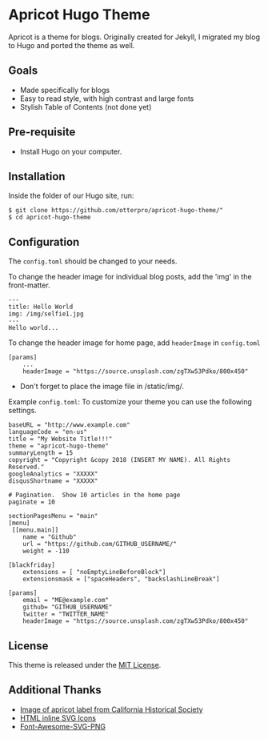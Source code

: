 # Apricot Hugo Theme

Apricot is a theme for blogs. Originally created for Jekyll, I migrated my blog to Hugo and ported the theme as well.

## Goals
* Made specifically for blogs
* Easy to read style, with high contrast and large fonts
* Stylish Table of Contents (not done yet)

## Pre-requisite
* Install Hugo on your computer.

## Installation
Inside the folder of our Hugo site, run:

	$ git clone https://github.com/otterpro/apricot-hugo-theme/"
	$ cd apricot-hugo-theme

## Configuration
The `config.toml` should be changed to your needs.

To change the header image for individual blog posts, add the 'img' in the front-matter.

	---
	title: Hello World
	img: /img/selfie1.jpg
	---
	Hello world...

To change the header image for home page, add `headerImage` in `config.toml`

	[params]
		...
		headerImage = "https://source.unsplash.com/zgTXw53Pdko/800x450"
* Don't forget to place the image file in /static/img/.


Example `config.toml`:
To customize your theme you can use the following settings.

	baseURL = "http://www.example.com"
	languageCode = "en-us"
	title = "My Website Title!!!"
	theme = "apricot-hugo-theme"
	summaryLength = 15
	copyright = "Copyright &copy 2018 (INSERT MY NAME). All Rights Reserved."
	googleAnalytics = "XXXXX"
	disqusShortname = "XXXXX"

	# Pagination.  Show 10 articles in the home page
	paginate = 10

	sectionPagesMenu = "main"
	[menu]
	 [[menu.main]]
	    name = "Github"
	    url = "https://github.com/GITHUB_USERNAME/"
	    weight = -110

	[blackfriday]
	    extensions = [ "noEmptyLineBeforeBlock"]
		extensionsmask = ["spaceHeaders", "backslashLineBreak"]

	[params]
		email = "ME@example.com"
		github= "GITHUB_USERNAME"
		twitter = "TWITTER_NAME"
		headerImage = "https://source.unsplash.com/zgTXw53Pdko/800x450"

## License
This theme is released under the [MIT License](https://github.com/otterpro/apricot-hugo-theme/blob/master/LICENSE.md).

## Additional Thanks
* [Image of apricot label from California Historical Society](https://flic.kr/p/rbYkYV)
* [HTML inline SVG Icons](http://codepen.io/ruandre/pen/howFi)
* [Font-Awesome-SVG-PNG](https://github.com/encharm/Font-Awesome-SVG-PNG)


